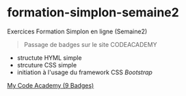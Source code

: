 # formation-simplon-semaine2
Exercices Formation Simplon en ligne (Semaine2)

> Passage de badges sur le site CODEACADEMY  
* structute HYML simple
* strcuture CSS simple
* initiation à l'usage du framework CSS *Bootstrap*  

[My Code Academy (9 Badges)](https://www.codecademy.com/users/benj_ca/achievements)
